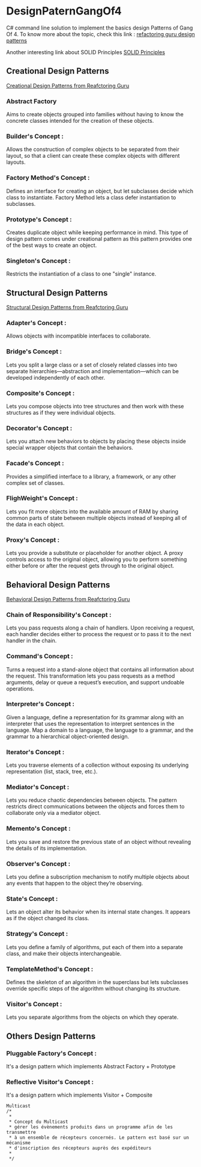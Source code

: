# DesignPaternGangOf4
C# command line solution to implement the basics design Patterns of Gang Of 4.
To know more about the topic, check this link : 
[refactoring guru design patterns](https://refactoring.guru/design-patterns)

Another interesting link about SOLID Principles
[SOLID Principles](https://www.baeldung.com/solid-principles)

## Creational Design Patterns
[Creational Design Patterns from Reafctoring Guru](https://refactoring.guru/design-patterns/creational-patterns)

### Abstract Factory 
Aims to create objects grouped into families without having to know the concrete classes intended for the creation of these objects.
   
### Builder's Concept :
Allows the construction of complex objects to be separated from their layout, so that a client can create these complex objects with different layouts.

### Factory Method's Concept :
Defines an interface for creating an object, but let subclasses decide which class to instantiate. Factory Method lets a class defer instantiation to subclasses.

### Prototype's Concept :
Creates duplicate object while keeping performance in mind. This type of design pattern comes under creational pattern as this pattern provides one of the best ways to create an object.

### Singleton's Concept :
Restricts the instantiation of a class to one "single" instance.

## Structural Design Patterns
[Structural Design Patterns from Reafctoring Guru](https://refactoring.guru/design-patterns/structural-patterns)

### Adapter's Concept : 
Allows objects with incompatible interfaces to collaborate.

### Bridge's Concept :
Lets you split a large class or a set of closely related classes into two separate hierarchies—abstraction and implementation—which can be developed independently of each other.

### Composite's Concept :
Lets you compose objects into tree structures and then work with these structures as if they were individual objects.

### Decorator's Concept :
Lets you attach new behaviors to objects by placing these objects inside special wrapper objects that contain the behaviors.


### Facade's Concept :
Provides a simplified interface to a library, a framework, or any other complex set of classes.

### FlighWeight's Concept :
Lets you fit more objects into the available amount of RAM by sharing common parts of state between multiple objects instead of keeping all of the data in each object.

### Proxy's Concept :
Lets you provide a substitute or placeholder for another object. A proxy controls access to the original object, allowing you to perform something either before or after the request gets through to the original object.

## Behavioral Design Patterns
[Behavioral Design Patterns from Reafctoring Guru](https://refactoring.guru/design-patterns/behavioral-patterns)

### Chain of Responsibility's Concept :
Lets you pass requests along a chain of handlers. Upon receiving a request, each handler decides either to process the request or to pass it to the next handler in the chain.

### Command's Concept :
Turns a request into a stand-alone object that contains all information about the request. 
This transformation lets you pass requests as a method arguments, delay or queue a request’s execution, and support undoable operations.

### Interpreter's Concept :	 
Given a language, define a representation for its grammar along with an interpreter that uses the representation to interpret sentences in the language.
Map a domain to a language, the language to a grammar, and the grammar to a hierarchical object-oriented design.

### Iterator's Concept :	 
Lets you traverse elements of a collection without exposing its underlying representation (list, stack, tree, etc.).

### Mediator's Concept :
Lets you reduce chaotic dependencies between objects. The pattern restricts direct communications between the objects and forces them to collaborate only via a mediator object.

### Memento's Concept :
Lets you save and restore the previous state of an object without revealing the details of its implementation.

### Observer's Concept :
Lets you define a subscription mechanism to notify multiple objects about any events that happen to the object they’re observing.

### State's Concept :
Lets an object alter its behavior when its internal state changes. It appears as if the object changed its class.


### Strategy's Concept :
Lets you define a family of algorithms, put each of them into a separate class, and make their objects interchangeable.

### TemplateMethod's Concept :
Defines the skeleton of an algorithm in the superclass but lets subclasses override specific steps of the algorithm without changing its structure.

### Visitor's Concept :
Lets you separate algorithms from the objects on which they operate.

## Others Design Patterns

### Pluggable Factory's Concept :
It's a design pattern which implements  Abstract Factory + Prototype

### Reflective Visitor's Concept :
It's a design pattern which implements  Visitor + Composite
    
    Multicast
    /*
     *
     * Concept du Multicast
     * gérer les évènements produits dans un programme afin de les transmettre
     * à un ensemble de récepteurs concernés. Le pattern est basé sur un mécanisme
     * d'inscription des récepteurs auprès des expéditeurs
     * 
     */
